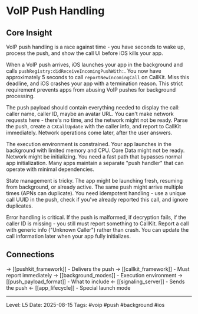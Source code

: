 # VoIP Push Handling

## Core Insight
VoIP push handling is a race against time - you have seconds to wake up, process the push, and show the call UI before iOS kills your app.

When a VoIP push arrives, iOS launches your app in the background and calls `pushRegistry:didReceiveIncomingPushWith:`. You now have approximately 5 seconds to call `reportNewIncomingCall` on CallKit. Miss this deadline, and iOS crashes your app with a termination reason. This strict requirement prevents apps from abusing VoIP pushes for background processing.

The push payload should contain everything needed to display the call: caller name, caller ID, maybe an avatar URL. You can't make network requests here - there's no time, and the network might not be ready. Parse the push, create a `CXCallUpdate` with the caller info, and report to CallKit immediately. Network operations come later, after the user answers.

The execution environment is constrained. Your app launches in the background with limited memory and CPU. Core Data might not be ready. Network might be initializing. You need a fast path that bypasses normal app initialization. Many apps maintain a separate "push handler" that can operate with minimal dependencies.

State management is tricky. The app might be launching fresh, resuming from background, or already active. The same push might arrive multiple times (APNs can duplicate). You need idempotent handling - use a unique call UUID in the push, check if you've already reported this call, and ignore duplicates.

Error handling is critical. If the push is malformed, if decryption fails, if the caller ID is missing - you still must report something to CallKit. Report a call with generic info ("Unknown Caller") rather than crash. You can update the call information later when your app fully initializes.

## Connections
→ [[pushkit_framework]] - Delivers the push
→ [[callkit_framework]] - Must report immediately
→ [[background_modes]] - Execution environment
→ [[push_payload_format]] - What to include
← [[signaling_server]] - Sends the push
← [[app_lifecycle]] - Special launch mode

---
Level: L5
Date: 2025-08-15
Tags: #voip #push #background #ios